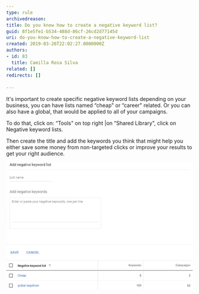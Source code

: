 ```yaml
---
type: rule
archivedreason: 
title: Do you know how to create a negative keyword list?
guid: 8f1e5fe1-b534-488d-86cf-26cd2d77145d
uri: do-you-know-how-to-create-a-negative-keyword-list
created: 2019-03-26T22:02:27.0000000Z
authors:
- id: 83
  title: Camilla Rosa Silva
related: []
redirects: []

---
```


It's important to create specific negative keyword lists depending on your business, you can have lists named “cheap" or “career" related. Or you can also have a global, that would be applied to all of your campaigns.

To do that, click on: “Tools" on top right |on “Shared Library", click on Negative keyword lists.

<!--endintro-->

Then create the title and add the keywords you think that might help you either save some money from non-targeted clicks or improve your results to get your right audience.

![organize your negative keywords lists](google-ads-organize-negative-keywords.jpg)
